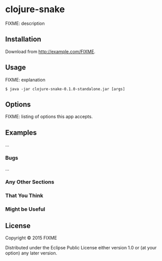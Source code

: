 # clojure-snake

FIXME: description

## Installation

Download from http://example.com/FIXME.

## Usage

FIXME: explanation

    $ java -jar clojure-snake-0.1.0-standalone.jar [args]

## Options

FIXME: listing of options this app accepts.

## Examples

...

### Bugs

...

### Any Other Sections
### That You Think
### Might be Useful

## License

Copyright © 2015 FIXME

Distributed under the Eclipse Public License either version 1.0 or (at
your option) any later version.
